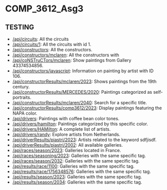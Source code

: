 # COMP_3612_Asg3

## TESTING

- [/api/circuits](https://three612asg3-3.onrender.com/api/circuits): All the circuits
- [/api/circuits/1](https://three612asg3-3.onrender.com/api/circuits/1): All the circuits with id 1.
- [/api/constructors](https://three612asg3-3.onrender.com/api/constructors): All the constructors.
- [/api/constructors/mclaren](https://three612asg3-3.onrender.com/api/coNSTruCTors/mclaren): All the constructors with 
- [/api/coNSTruCTors/mclaren](https://three612asg3-3.onrender.com/api/coNSTruCTors/mclaren): Show paintings from Gallery 43374534856.
- [/api/constructors/javascript](https://three612asg3-3.onrender.com/api/constructors/javascript): Information on painting by artist with ID 106.
- [/api/constructorResults/mclaren/2023](https://three612asg3-3.onrender.com/api/constructorResults/mclaren/2023): Shows paintings from the 19th century.
- [/api/constructorResults/MERCEDES/2020](https://three612asg3-3.onrender.com/api/constructorResults/MERCEDES/2020): Paintings categorized as self-portraits.
- [/api/constructorResults/mclaren/2040](https://three612asg3-3.onrender.com/api/constructorResults/mclaren/2040): Search for a specific title.
- [/api/constructorResults/comp3612/2023](https://three612asg3-3.onrender.com/api/constructorResults/comp3612/2023): Display paintings featuring the NAPA color.
- [/api/drivers](https://three612asg3-3.onrender.com/api/drivers): Paintings with coffee bean color tones.
- [/api/drivers/hamilton](https://three612asg3-3.onrender.com/api/drivers/hamilton): Paintings categorized by this specific color.
- [/api/drivers/HAMilton](https://three612asg3-3.onrender.com/api/drivers/hamilton): A complete list of artists.
- [/api/drivers/randy](https://three612asg3-3.onrender.com/api/drivers/randy): Explore artists from Netherlands.
- [/api/driverResults/piastri/2023](https://three612asg3-3.onrender.com/api/driverResults/piastri/2023): Artists related to the keyword sdfjisdf.
- [/api/driverResults/piastri/2002](https://three612asg3-3.onrender.com/api/driverResults/piastri/2002): All available galleries.
- [/api/races/season/2023](https://three612asg3-3.onrender.com/api/races/season/2023): Galleries located in France.
- [/api/races/seasoning/2023](/api/races/seasoning/2023): Galleries with the same specific tag.
-  [/api/races/season/2032](https://three612asg3-3.onrender.com/api/races/season/2032): Galleries with the same specific tag.
- [/api/results/race/1100](https://three612asg3-3.onrender.com/api/results/race/1100): Galleries with the same specific tag.
- [/api/results/race/1756348576](https://three612asg3-3.onrender.com/api/results/race/1756348576): Galleries with the same specific tag.
- [/api/results/season/2023](https://three612asg3-3.onrender.com/api/results/season/2023): Galleries with the same specific tag.
- [/api/results/season/2034](https://three612asg3-3.onrender.com/api/results/season/2034): Galleries with the same specific tag.
